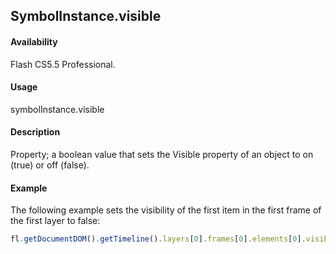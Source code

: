 ## SymbolInstance.visible

#### Availability

Flash CS5.5 Professional.

#### Usage

symbolInstance.visible

#### Description

Property; a boolean value that sets the Visible property of an object to on (true) or off (false).

#### Example

The following example sets the visibility of the first item in the first frame of the first layer to false:

```javascript
fl.getDocumentDOM().getTimeline().layers[0].frames[0].elements[0].visible = false;

```